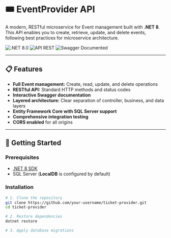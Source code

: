 # 🎟️ EventProvider API

A modern, RESTful microservice for Event management built with **.NET 8**.  
This API enables you to create, retrieve, update, and delete events, following best practices for microservice architecture.

![.NET 8.0](https://img.shields.io/badge/.NET-8.0-512BD4)
![API REST](https://img.shields.io/badge/API-REST-8A2BE2)
![Swagger Documented](https://img.shields.io/badge/Swagger-Documented-85EA2D)

---

## 📋 Features

- **Full Event management:** Create, read, update, and delete operations
- **RESTful API:** Standard HTTP methods and status codes
- **Interactive Swagger documentation**
- **Layered architecture:** Clear separation of controller, business, and data layers
- **Entity Framework Core with SQL Server support**
- **Comprehensive integration testing**
- **CORS enabled** for all origins

---

## 🚀 Getting Started

### Prerequisites

- [.NET 8 SDK](https://dotnet.microsoft.com/download/dotnet/8.0)
- SQL Server (**LocalDB** is configured by default)

### Installation

```bash
# 1. Clone the repository
git clone https://github.com/your-username/ticket-provider.git
cd ticket-provider

# 2. Restore dependencies
dotnet restore

# 3. Apply database migrations
